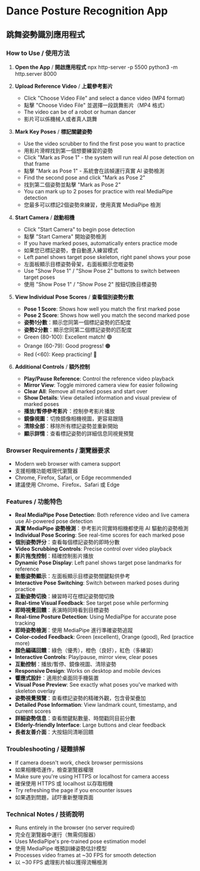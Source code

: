 # Dance Posture Recognition App
## 跳舞姿勢識別應用程式

### How to Use / 使用方法

1. **Open the App** / **開啟應用程式**
  npx http-server -p 5500 
  python3  -m http.server 8000


2. **Upload Reference Video** / **上載參考影片**
   - Click "Choose Video File" and select a dance video (MP4 format)
   - 點擊 "Choose Video File" 並選擇一段跳舞影片（MP4 格式）
   - The video can be of a robot or human dancer
   - 影片可以係機械人或者真人跳舞

3. **Mark Key Poses** / **標記關鍵姿勢**
   - Use the video scrubber to find the first pose you want to practice
   - 用影片滑桿找到第一個想要練習的姿勢
   - Click "Mark as Pose 1" - the system will run real AI pose detection on that frame
   - 點擊 "Mark as Pose 1" - 系統會在該幀運行真實 AI 姿勢檢測
   - Find the second pose and click "Mark as Pose 2"
   - 找到第二個姿勢並點擊 "Mark as Pose 2"
   - You can mark up to 2 poses for practice with real MediaPipe detection
   - 您最多可以標記2個姿勢來練習，使用真實 MediaPipe 檢測

4. **Start Camera** / **啟動相機**
   - Click "Start Camera" to begin pose detection
   - 點擊 "Start Camera" 開始姿勢檢測
   - If you have marked poses, automatically enters practice mode
   - 如果您已標記姿勢，會自動進入練習模式
   - Left panel shows target pose skeleton, right panel shows your pose
   - 左面板顯示目標姿勢骨架，右面板顯示您嘅姿勢
   - Use "Show Pose 1" / "Show Pose 2" buttons to switch between target poses
   - 使用 "Show Pose 1" / "Show Pose 2" 按鈕切換目標姿勢

5. **View Individual Pose Scores** / **查看個別姿勢分數**
   - **Pose 1 Score**: Shows how well you match the first marked pose
   - **Pose 2 Score**: Shows how well you match the second marked pose
   - **姿勢1分數**：顯示您同第一個標記姿勢的匹配度
   - **姿勢2分數**：顯示您同第二個標記姿勢的匹配度
   - Green (80-100): Excellent match! 🟢
   - Orange (60-79): Good progress! 🟠
   - Red (<60): Keep practicing! 🔴

6. **Additional Controls** / **額外控制**
   - **Play/Pause Reference**: Control the reference video playback
   - **Mirror View**: Toggle mirrored camera view for easier following
   - **Clear All**: Remove all marked poses and start over
   - **Show Details**: View detailed information and visual preview of marked poses
   - **播放/暫停參考影片**：控制參考影片播放
   - **鏡像視圖**：切換鏡像相機視圖，更容易跟隨
   - **清除全部**：移除所有標記姿勢並重新開始
   - **顯示詳情**：查看標記姿勢的詳細信息同視覺預覽

### Browser Requirements / 瀏覽器要求
- Modern web browser with camera support
- 支援相機功能嘅現代瀏覽器
- Chrome, Firefox, Safari, or Edge recommended
- 建議使用 Chrome、Firefox、Safari 或 Edge

### Features / 功能特色
- **Real MediaPipe Pose Detection**: Both reference video and live camera use AI-powered pose detection
- **真實 MediaPipe 姿勢檢測**：參考影片同實時相機都使用 AI 驅動的姿勢檢測
- **Individual Pose Scoring**: See real-time scores for each marked pose
- **個別姿勢評分**：查看每個標記姿勢的即時分數
- **Video Scrubbing Controls**: Precise control over video playback
- **影片拖曳控制**：精確控制影片播放
- **Dynamic Pose Display**: Left panel shows target pose landmarks for reference
- **動態姿勢顯示**：左面板顯示目標姿勢關鍵點供參考
- **Interactive Pose Switching**: Switch between marked poses during practice
- **互動姿勢切換**：練習時可在標記姿勢間切換
- **Real-time Visual Feedback**: See target pose while performing
- **即時視覺回饋**：表演時同時看到目標姿勢
- **Real-time Posture Detection**: Using MediaPipe for accurate pose tracking
- **即時姿勢檢測**：使用 MediaPipe 進行準確姿勢追蹤
- **Color-coded Feedback**: Green (excellent), Orange (good), Red (practice more)
- **顏色編碼回饋**：綠色（優秀），橙色（良好），紅色（多練習）
- **Interactive Controls**: Play/pause, mirror view, clear poses
- **互動控制**：播放/暫停、鏡像視圖、清除姿勢
- **Responsive Design**: Works on desktop and mobile devices
- **響應式設計**：適用於桌面同手機裝置
- **Visual Pose Preview**: See exactly what poses you've marked with skeleton overlay
- **姿勢視覺預覽**：查看標記姿勢的精確外觀，包含骨架疊加
- **Detailed Pose Information**: View landmark count, timestamp, and current scores
- **詳細姿勢信息**：查看關鍵點數量、時間戳同目前分數
- **Elderly-friendly Interface**: Large buttons and clear feedback
- **長者友善介面**：大按鈕同清晰回饋

### Troubleshooting / 疑難排解
- If camera doesn't work, check browser permissions
- 如果相機唔運作，檢查瀏覽器權限
- Make sure you're using HTTPS or localhost for camera access
- 確保使用 HTTPS 或 localhost 以存取相機
- Try refreshing the page if you encounter issues
- 如果遇到問題，試吓重新整理頁面

### Technical Notes / 技術說明
- Runs entirely in the browser (no server required)
- 完全在瀏覽器中運行（無需伺服器）
- Uses MediaPipe's pre-trained pose estimation model
- 使用 MediaPipe 嘅預訓練姿勢估計模型
- Processes video frames at ~30 FPS for smooth detection
- 以 ~30 FPS 處理影片幀以獲得流暢檢測
